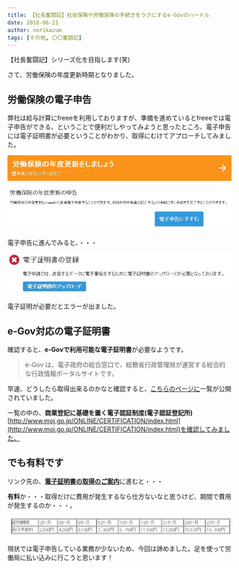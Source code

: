 ```yaml
---
title: 【社長奮闘記】社会保険や労働保険の手続きをラクにするe-Govのハードル
date: 2016-06-21
author: norikazum
tags: [その他, 〇〇奮闘記]
---
```


【社長奮闘記】シリーズ化を目指します(笑)

さて、労働保険の年度更新時期となりました。

## 労働保険の電子申告

弊社は給与計算にfreeeを利用しておりますが、準備を進めているとfreeeでは電子申告ができる、ということで便利だしやってみようと思ったところ、電子申告には電子証明書が必要ということがわかり、取得にむけてアプローチしてみました。

![roudouhoken01](images/online-certificate-to-process-public-insurances-1.jpg)

![roudouhoken02](images/online-certificate-to-process-public-insurances-2.jpg)

電子申告に進んでみると、・・・

![roudouhoken03](images/online-certificate-to-process-public-insurances-3.jpg)

電子証明が必要だとエラーが出ました。

## e-Gov対応の電子証明書

確認すると、**e-Govで利用可能な電子証明書**が必要なようです。
>e-Gov は、電子政府の総合窓口で、総務省行政管理局が運営する総合的な行政情報ポータルサイトです。

早速、どうしたら取得出来るのかなと確認すると、[こちらのページに](http://www.e-gov.go.jp/faq/shinsei-mhlw/0013/index.html)一覧が公開されていました。

一覧の中の、**商業登記に基礎を置く電子認証制度(電子認証登記所)**[http://www.moj.go.jp/ONLINE/CERTIFICATION/index.html](http://www.moj.go.jp/ONLINE/CERTIFICATION/index.html)を確認してみました。

## でも有料です

リンク先の、[**電子証明書の取得のご案内**](http://www.moj.go.jp/MINJI/minji06_00028.html)に進むと・・・

**有料**か・・・取得だけに費用が発生するなら仕方ないなと思うけど、期間で費用が発生するのか・・・。

![roudouhoken04](images/online-certificate-to-process-public-insurances-4.png)

現状では電子申告している業務が少ないため、今回は諦めました。足を使って労働局に払い込みに行こうと思います！